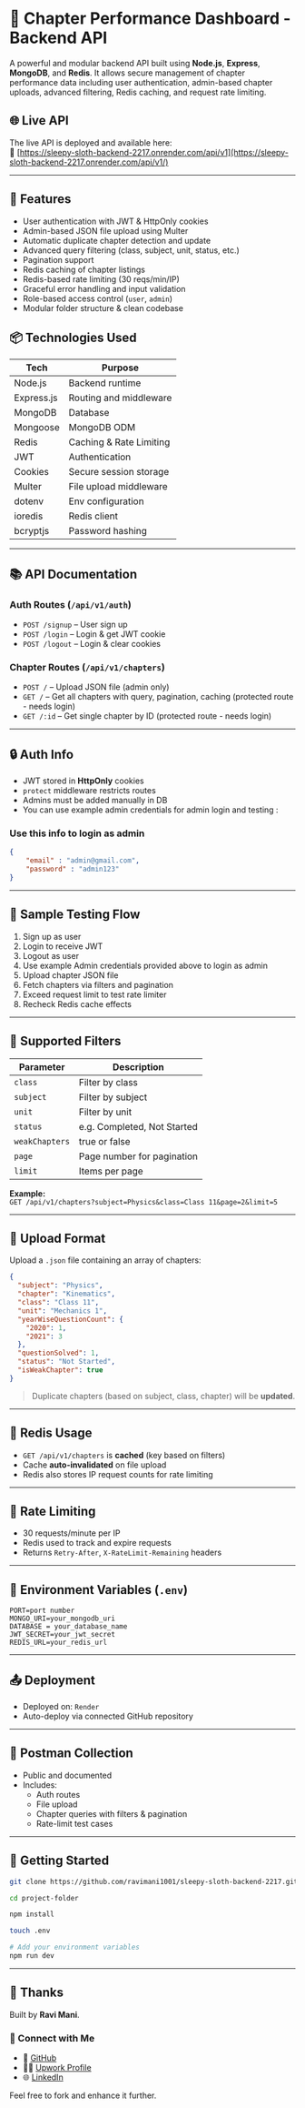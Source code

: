 # 📘 Chapter Performance Dashboard - Backend API

A powerful and modular backend API built using **Node.js**, **Express**, **MongoDB**, and **Redis**. It allows secure management of chapter performance data including user authentication, admin-based chapter uploads, advanced filtering, Redis caching, and request rate limiting.


## 🌐 Live API

The live API is deployed and available here:  
🔗 [https://sleepy-sloth-backend-2217.onrender.com/api/v1](https://sleepy-sloth-backend-2217.onrender.com/api/v1/)


---

## 🚀 Features

-  User authentication with JWT & HttpOnly cookies  
-  Admin-based JSON file upload using Multer  
-  Automatic duplicate chapter detection and update  
-  Advanced query filtering (class, subject, unit, status, etc.)  
-  Pagination support  
-  Redis caching of chapter listings  
-  Redis-based rate limiting (30 reqs/min/IP)  
-  Graceful error handling and input validation  
-  Role-based access control (`user`, `admin`)  
-  Modular folder structure & clean codebase  



## 📦 Technologies Used

| Tech         | Purpose                          |
|--------------|----------------------------------|
| Node.js      | Backend runtime                  |
| Express.js   | Routing and middleware           |
| MongoDB      | Database                         |
| Mongoose     | MongoDB ODM                      |
| Redis        | Caching & Rate Limiting          |
| JWT          | Authentication                   |
| Cookies      | Secure session storage           |
| Multer       | File upload middleware           |
| dotenv       | Env configuration                |
| ioredis      | Redis client                     |
| bcryptjs     | Password hashing                 |


---

## 📚 API Documentation

### Auth Routes (`/api/v1/auth`)

- `POST /signup` – User sign up  
- `POST /login` – Login & get JWT cookie
- `POST /logout` – Login & clear cookies  

### Chapter Routes (`/api/v1/chapters`)

- `POST /` – Upload JSON file (admin only)  
- `GET /` – Get all chapters with query, pagination, caching (protected route - needs login) 
- `GET /:id` – Get single chapter by ID (protected route - needs login) 

---

## 🔒 Auth Info

- JWT stored in **HttpOnly** cookies  
- `protect` middleware restricts routes  
- Admins must be added manually in DB  
- You can use example admin credentials for admin login and testing : 
### **Use this info to login as admin**
``` json
{
    "email" : "admin@gmail.com",
    "password" : "admin123"
}
```  

---

## 🧪 Sample Testing Flow

1. Sign up as user  
2. Login to receive JWT
3. Logout as user
4. Use example Admin credentials provided above to login as admin  
5. Upload chapter JSON file 
6. Fetch chapters via filters and pagination  
7. Exceed request limit to test rate limiter  
8. Recheck Redis cache effects  

---

## 🧠 Supported Filters

| Parameter       | Description                    |
|-----------------|--------------------------------|
| `class`         | Filter by class                |
| `subject`       | Filter by subject              |
| `unit`          | Filter by unit                 |
| `status`        | e.g. Completed, Not Started    |
| `weakChapters` | true or false                  |
| `page`          | Page number for pagination     |
| `limit`         | Items per page                 |

**Example:**  
`GET /api/v1/chapters?subject=Physics&class=Class 11&page=2&limit=5`

---

## 🧾 Upload Format

Upload a `.json` file containing an array of chapters:

```json
{
  "subject": "Physics",
  "chapter": "Kinematics",
  "class": "Class 11",
  "unit": "Mechanics 1",
  "yearWiseQuestionCount": {
    "2020": 1,
    "2021": 3
  },
  "questionSolved": 1,
  "status": "Not Started",
  "isWeakChapter": true
}
```

> Duplicate chapters (based on subject, class, chapter) will be **updated**.

---

## 💾 Redis Usage

- `GET /api/v1/chapters` is **cached** (key based on filters)  
- Cache **auto-invalidated** on file upload  
- Redis also stores IP request counts for rate limiting  

---

## 🚦 Rate Limiting

- 30 requests/minute per IP  
- Redis used to track and expire requests  
- Returns `Retry-After`, `X-RateLimit-Remaining` headers  

---

## 📂 Environment Variables (`.env`)

```
PORT=port number
MONGO_URI=your_mongodb_uri
DATABASE = your_database_name
JWT_SECRET=your_jwt_secret
REDIS_URL=your_redis_url
```

---

## 📤 Deployment

- Deployed on: `Render` 
- Auto-deploy via connected GitHub repository  

---

## 🧪 Postman Collection

- Public and documented  
- Includes:
  - Auth routes  
  - File upload  
  - Chapter queries with filters & pagination  
  - Rate-limit test cases  

---

## 🏁 Getting Started

```bash
git clone https://github.com/ravimani1001/sleepy-sloth-backend-2217.git

cd project-folder

npm install

touch .env

# Add your environment variables
npm run dev
```

---


## 🙌 Thanks

Built by **Ravi Mani**.

### 🔗 Connect with Me

- 💼 [GitHub](https://github.com/ravimani1001)
- 🧑‍💻 [Upwork Profile](https://www.upwork.com/freelancers/~0141d0989fe0897c4d)
- 🌐 [LinkedIn](https://linkedin.com/in/ravimani17)


Feel free to fork and enhance it further.